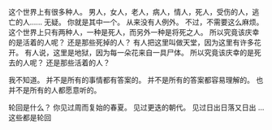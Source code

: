 这个世界上有很多种人。
男人，女人，老人，病人，情人，死人，受伤的人，逃亡的人......
无疑。
你就是其中一个。
从来没有人例外。
不过，不需要这么麻烦。
这个世界上只有两种人，一种是死人，而另外一种是将死之人。
所以究竟该庆幸的是活着的人呢？
还是那些死掉的人？
有人把这里叫做天堂，因为这里有许多花开。
有人说，这里是地狱，因为每一朵花来自一具尸体。
所以究竟该庆幸的是死去的人呢？
还是那些活着的人？

我不知道。
并不是所有的事情都有答案的。
并不是所有的答案都容易理解的。
也并不是所有的人都愿意听的。

轮回是什么？
你见过周而复始的春夏。
见过更迭的朝代。
见过日出日落又日出
...
这些都是轮回
